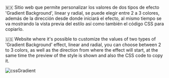 🇲🇽 Sitio web que permite personalizar los valores de dos tipos de efecto 'Gradient Background', linear y radial, se puede elegir entre 2 a 3 colores, además de la dirección 
   desde donde iniciará el efecto, al mismo tiempo se va mostrando la vista previa del estilo así como también el código CSS para copiarlo. 

🇺🇸 Website where it's possible to customize the values of two types of 'Gradient Background' effect, linear and radial, you can choose between 2 to 3 colors, as well as the 
   direction from where the effect will start, at the same time the preview of the style is shown and also the CSS code to copy it. 

![cssGradient](https://github.com/MauricioBarrueta/gradientBgGenerator/assets/60496232/7b6caf05-dfc8-497b-8d4e-301d126968d9)
